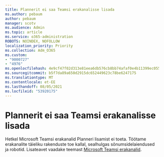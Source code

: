 ```yaml
---
title: Plannerit ei saa Teamsi erakanalisse lisada
ms.author: pebaum
author: pebaum
manager: scotv
ms.audience: Admin
ms.topic: article
ms.service: o365-administration
ROBOTS: NOINDEX, NOFOLLOW
localization_priority: Priority
ms.collection: Adm_O365
ms.custom:
- "9000727"
- "4976"
ms.openlocfilehash: 4e9cf47f02d313e81eea6db576cb8bb74afaf0e4b11399ec0557bd771709491a
ms.sourcegitcommit: b5f7da89a650d2915dc652449623c78be6247175
ms.translationtype: MT
ms.contentlocale: et-EE
ms.lasthandoff: 08/05/2021
ms.locfileid: "53920175"
---
```

# <a name="unable-to-add-planner-to-a-teams-private-channel"></a>Plannerit ei saa Teamsi erakanalisse lisada

Hetkel Microsoft Teamsi erakanalid Planneri lisamist ei toeta.  Töötame erakanalite täieliku rakenduste toe kallal, sealhulgas sõnumsidelaiendused ja robotid. Lisateavet vaadake teemast [Microsoft Teamsi erakanalid](https://docs.microsoft.com/microsoftteams/private-channels#what-you-need-to-know-about-private-channels).
